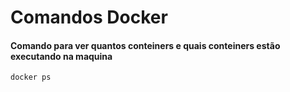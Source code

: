 # Comandos Docker 

#### Comando para ver quantos conteiners e quais conteiners estão executando na maquina 

```
docker ps
```
